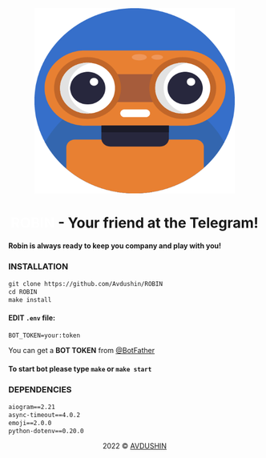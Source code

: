 <div align="center">
    <a href="https://t.me/robionisrobot" target="_blank">
        <img src="assets/img/Robinisribiot.png" 
        width="400px" 
        height="370px"/>
    </a>
</div>

<h1 align="center"><a href="https://t.me/robionisrobot" target="_blank" style="text-decoration: none;color: #FFFFFF">ROBIN</a> - Your friend at the Telegram!</h1>

#### Robin is always ready to keep you company and play with you!

### INSTALLATION

```
git clone https://github.com/Avdushin/ROBIN
cd ROBIN
make install
```
#### EDIT `.env` file:

```
BOT_TOKEN=your:token
```

You can get a **BOT TOKEN** from [@BotFather](https://t.me/BotFather)

#### To start bot please type `make` or `make start`

### DEPENDENCIES

```
aiogram==2.21
async-timeout==4.0.2
emoji==2.0.0
python-dotenv==0.20.0
```

<p align="center">2022 © <a href="https://github.com/Avdushin" target="_blank">AVDUSHIN</a></p>